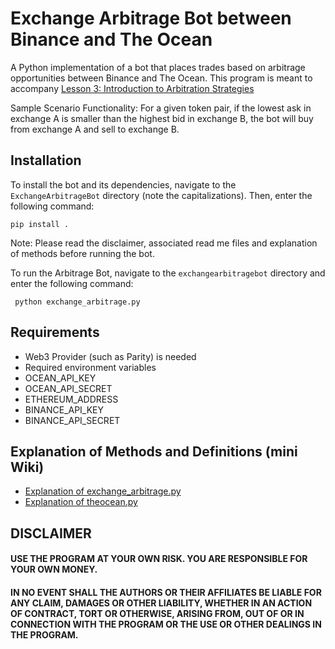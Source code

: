 # Exchange Arbitrage Bot between Binance and The Ocean

A Python implementation of a bot that places trades based on arbitrage opportunities between Binance and The Ocean. 
This program is meant to accompany [Lesson 3: Introduction to Arbitration Strategies](https://medium.com/the-ocean-trade/algorithmic-trading-101-lesson-3-introduction-to-arbitrage-strategies-76e546b99691)

Sample Scenario Functionality:
For a given token pair, if the lowest ask in exchange A is smaller than the highest bid in exchange B, the bot will buy from exchange A and sell to exchange B.

## Installation
To install the bot and its dependencies, navigate to the `ExchangeArbitrageBot` directory (note the capitalizations). Then, enter the following command:
 ```
 pip install .
 ```

Note: Please read the disclaimer, associated read me files and explanation of methods before running the bot.

To run the Arbitrage Bot, navigate to the `exchangearbitragebot` directory and enter the following command:
```
 python exchange_arbitrage.py
```

## Requirements
- Web3 Provider (such as Parity) is needed
- Required environment variables
 - OCEAN_API_KEY
 - OCEAN_API_SECRET
 - ETHEREUM_ADDRESS 
 - BINANCE_API_KEY
 - BINANCE_API_SECRET

## Explanation of Methods and Definitions (mini Wiki)
 - [Explanation of exchange_arbitrage.py](../master/exchangearbitragebot/exchange_arbitrage_README.md)
 - [Explanation of theocean.py](../master/exchangearbitragebot/exchanges/theocean_README.md)

## DISCLAIMER
#### USE THE PROGRAM AT YOUR OWN RISK. YOU ARE RESPONSIBLE FOR YOUR OWN MONEY. 
#### IN NO EVENT SHALL THE AUTHORS OR THEIR AFFILIATES BE LIABLE FOR ANY CLAIM, DAMAGES OR OTHER LIABILITY, WHETHER IN AN ACTION OF CONTRACT, TORT OR OTHERWISE, ARISING FROM, OUT OF OR IN CONNECTION WITH THE PROGRAM OR THE USE OR OTHER DEALINGS IN THE PROGRAM.

